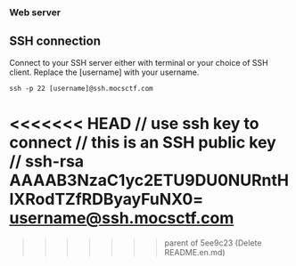 ### Web server
## SSH connection
Connect to your SSH server either with terminal or your choice of SSH client.
Replace the [username] with your username.
```
ssh -p 22 [username]@ssh.mocsctf.com
```

<<<<<<< HEAD
// use ssh key to connect
// this is an SSH public key
// ssh-rsa AAAAB3NzaC1yc2ETU9DU0NURntHIXRodTZfRDByayFuNX0= username@ssh.mocsctf.com
=======
[//]: # "use ssh key to connect"
[//]: # "this is an SSH public key"
[//]: # "ssh-rsa AAAAB3NzaC1yc2ETU9DU0NURntHIXRodTZfRDByayFuNX0= username@ssh.mocsctf.com"
>>>>>>> parent of 5ee9c23 (Delete README.en.md)
